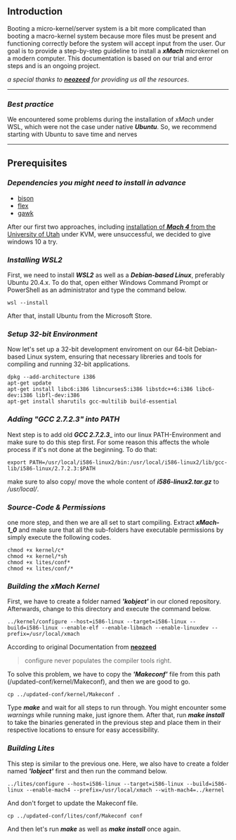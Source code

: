 <!---# mach4
Hier ist eine Sammlung von MACH4 Dokumentation 

**Einführung**

Das Booten eines Mikro-Kernel/Server-Systems ist etwas komplizierter als das Booten eines Makro-Kernelsystems, da mehr Dateien vorhanden sein müssen und korrekt funktionieren müssen, bevor das System Eingaben des Benutzers akzeptiert.

Die CMU-Umgebung hat auch zu einer gewissen **Komplexität** des üblichen BSD-Unix-Setups beigetragen

1 - In Mach 3.0 werden folgende Teile für einen erfolgreichen Start benötigt: 

- den 16-Sektor-Boot-Code (in der Regel vom Hersteller des Rechners geliefert), den Mikrokernel
- eine Auslagerungsdatei(paging file)
- einen Server, den der Kernel aufruft
- eine Emulationsbibliothek (zumindest für unsere Server)
- ein Benutzerprogramm zum Starten.

2-   Die anderen Komplikationen sind die Tatsache, dass wir normalerweise ein Super-Root und ein lokales Root haben, um das CMU-RFS-Dateisystem zu unterstützen, und die Tatsache, dass man beim Hochfahren als Einzelbenutzer keinen Root-Zugang hat, sondern mit der Benutzerkennung "opr" läuft.

3-  Außerdem haben wir auf CMU-Rechnern eine /etc/rc, die darauf besteht, dass /vmunix ein symbolischer Link zu dem Unix-Server ist, auf dem Sie laufen, bevor der Bootvorgang zum Multi-User abgeschlossen wird.

-->

## Introduction

Booting a micro-kernel/server system is a bit more complicated than booting a macro-kernel system because more files must be present and functioning correctly before the system will accept input from the user. Our goal is to provide a step-by-step guideline to install a _**xMach**_ microkernel on a modern computer. This documentation is based on our trial and error steps and is an ongoing project.

_a special thanks to [**neozeed**](https://virtuallyfun.com/) for providing us all the resources_.


___

### _Best practice_
We encountered some problems during the installation of _xMach_ under WSL, which were not the case under native _**Ubuntu**_. So, we recommend starting with Ubuntu to save time and nerves
___

## Prerequisites

### _Dependencies you might need to install in advance_
* [bison](https://www.gnu.org/software/bison/)
* [flex](https://geeksww.com/tutorials/operating_systems/linux/installation/installing_flex_fast_lexical_analyzer_ubuntu_linux.php)
* [gawk](https://phoenixnap.com/kb/gawk-linux)

<!--all needed matrial can be found [here](https://github.com/neozeed/xMach/releases/tag/v1_0).
-->
After our first two approaches, including [installation of  _**Mach 4**_ from the University of Utah](https://www-old.cs.utah.edu/flux/mach4/html/) under KVM, were unsuccessful, we decided to give windows 10 a try. 

### _Installing WSL2_ 
First, we need to install _**WSL2**_ as well as a _**Debian-based Linux**_, preferably Ubuntu 20.4.x. To do that, open either Windows Command Prompt or PowerShell as an administrator and type the command below. 

```
wsl --install
```

After that, install Ubuntu from the Microsoft Store.

### _Setup 32-bit Environment_

Now let's set up a 32-bit development enviroment on our 64-bit Debian-based Linux system, ensuring that necessary libreries and tools for compiling and running 32-bit applications. 

```
dpkg --add-architecture i386
apt-get update
apt-get install libc6:i386 libncurses5:i386 libstdc++6:i386 libc6-dev:i386 libfl-dev:i386
apt-get install sharutils gcc-multilib build-essential
```

### _Adding "GCC 2.7.2.3" into PATH_  

Next step is to add old _**GCC 2.7.2.3**__ into our linux PATH-Environment and make sure to do this step first. For some reason this affects the whole process if it's not done at the beginning. To do that:

```
export PATH=/usr/local/i586-linux2/bin:/usr/local/i586-linux2/lib/gcc-lib/i586-linux/2.7.2.3:$PATH
```
make sure to also copy/ move the whole content of _**i586-linux2.tar.gz**_ to _/usr/local/_.
### _Source-Code & Permissions_
one more step, and then we are all set to start compiling. Extract **_xMach-1_0_** and make sure that all the sub-folders have executable permissions by simply execute the following codes.

```
chmod +x kernel/c*
chmod +x kernel/*sh
chmod +x lites/conf*
chmod +x lites/conf/*
```

### _Building the xMach Kernel_

First, we have to create a folder named _**'kobject'**_ in our cloned repository. Afterwards, change to this directory and execute the command below.

```
../kernel/configure --host=i586-linux --target=i586-linux --build=i586-linux --enable-elf --enable-libmach --enable-linuxdev --prefix=/usr/local/xmach
```

According to original Documentation from [**neozeed**](https://virtuallyfun.com/) 
 > configure never populates the compiler tools right. 

To solve this problem, we have to copy the _**'Makeconf'**_ file from this path (/updated-conf/kernel/Makeconf), and then we are good to go. 

```
cp ../updated-conf/kernel/Makeconf .
```
Type _**make**_ and wait for all steps to run through. You might encounter some _warnings_ while running make, just ignore them. After that, run _**make install**_ to take the binaries generated in the previous step and place them in their respective locations to ensure for easy accessibility.


### _Building Lites_

This step is similar to the previous one. Here, we also have to create a folder named _**'lobject'**_ first and then run the command below.

```
../lites/configure --host=i586-linux --target=i586-linux --build=i586-linux --enable-mach4 --prefix=/usr/local/xmach --with-mach4=../kernel
```

And don't forget to update the Makeconf file.

```
cp ../updated-conf/lites/conf/Makeconf conf
```
And then let's run _**make**_ as well as _**make install**_ once again.